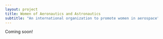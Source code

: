 ```yaml
---
layout: project
title: Women of Aeronautics and Astronautics
subtitle: "An international organization to promote women in aerospace"
---
```



Coming soon!
